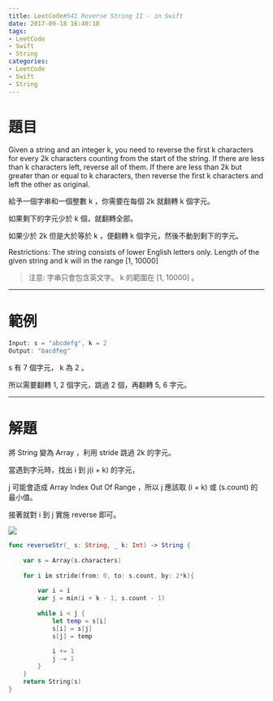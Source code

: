 ```yaml
---
title: LeetCode#541 Reverse String II - in Swift
date: 2017-09-18 16:40:10
tags:
- LeetCode
- Swift
- String
categories:
- LeetCode
- Swift
- String
---
```


# 題目

Given a string and an integer k, you need to reverse the first k characters for every 2k characters counting from the start of the string. If there are less than k characters left, reverse all of them. If there are less than 2k but greater than or equal to k characters, then reverse the first k characters and left the other as original.
 
給予一個字串和一個整數 k ，你需要在每個 2k 就翻轉 k 個字元。

如果剩下的字元少於 k 個，就翻轉全部。

如果少於 2k 但是大於等於 k ，便翻轉 k 個字元，然後不動到剩下的字元。

Restrictions:
The string consists of lower English letters only.
Length of the given string and k will in the range [1, 10000]

> 注意:
字串只會包含英文字。
k 的範圍在 [1, 10000] 。


---

# 範例

``` swift
Input: s = "abcdefg", k = 2
Output: "bacdfeg"
```
s 有 7 個字元， k 為 2 。

所以需要翻轉 1, 2 個字元，跳過 2 個，再翻轉 5, 6 字元。

---

# 解題

將 String 變為 Array ，利用 stride 跳過 2k 的字元。

當遇到字元時，找出 i 到 j(i + k) 的字元，

j 可能會造成 Array Index Out Of Range ，所以 j 應該取 (i + k) 或 (s.count) 的最小值。

接著就對 i 到 j 實施 reverse 即可。

![](leetcode-541/reversek.gif)

``` swift
func reverseStr(_ s: String, _ k: Int) -> String {
    
    var s = Array(s.characters)
    
    for i in stride(from: 0, to: s.count, by: 2*k){
        
        var i = i
        var j = min(i + k - 1, s.count - 1)
        
        while i < j {
            let temp = s[i]
            s[i] = s[j]
            s[j] = temp
            
            i += 1
            j -= 1
        }
    }
    return String(s)
}
```
